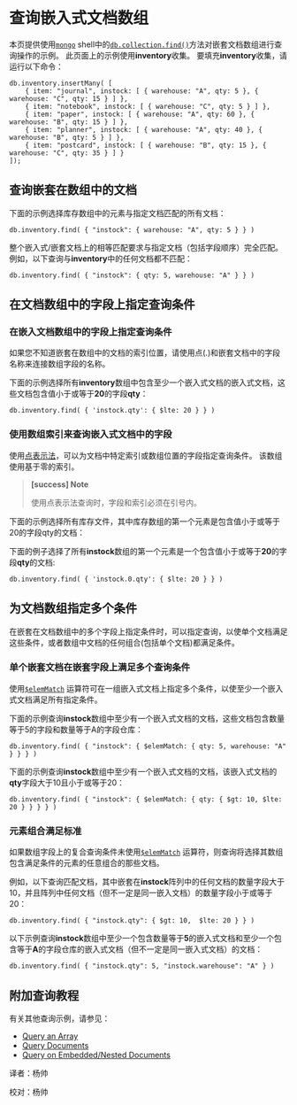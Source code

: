 # 查询嵌入式文档数组

本页提供使用[`mongo`](https://docs.mongodb.com/master/reference/program/mongo/#bin.mongo) shell中的[`db.collection.find()`](https://docs.mongodb.com/manual/reference/method/db.collection.find/#db.collection.find)方法对嵌套文档数组进行查询操作的示例。 此页面上的示例使用**inventory**收集。 要填充**inventory**收集，请运行以下命令：

```text
db.inventory.insertMany( [
    { item: "journal", instock: [ { warehouse: "A", qty: 5 }, { warehouse: "C", qty: 15 } ] },  
    { item: "notebook", instock: [ { warehouse: "C", qty: 5 } ] },
    { item: "paper", instock: [ { warehouse: "A", qty: 60 }, { warehouse: "B", qty: 15 } ] },
    { item: "planner", instock: [ { warehouse: "A", qty: 40 }, { warehouse: "B", qty: 5 } ] }, 
    { item: "postcard", instock: [ { warehouse: "B", qty: 15 }, { warehouse: "C", qty: 35 } ] }
]);
```

## 查询嵌套在数组中的文档

下面的示例选择库存数组中的元素与指定文档匹配的所有文档：

```text
db.inventory.find( { "instock": { warehouse: "A", qty: 5 } } )
```

整个嵌入式/嵌套文档上的相等匹配要求与指定文档（包括字段顺序）完全匹配。 例如，以下查询与**inventory**中的任何文档都不匹配：

```text
db.inventory.find( { "instock": { qty: 5, warehouse: "A" } } )
```

## 在文档数组中的字段上指定查询条件

### 在嵌入文档数组中的字段上指定查询条件

如果您不知道嵌套在数组中的文档的索引位置，请使用点\(.\)和嵌套文档中的字段名称来连接数组字段的名称。

下面的示例选择所有**inventory**数组中包含至少一个嵌入式文档的嵌入式文档，这些文档包含值小于或等于**20**的字段**qty**：

```text
db.inventory.find( { 'instock.qty': { $lte: 20 } } )
```

### 使用数组索引来查询嵌入式文档中的字段

使用[点表示法](https://docs.mongodb.com/master/reference/glossary/#term-dot-notation)，可以为文档中特定索引或数组位置的字段指定查询条件。 该数组使用基于零的索引。

> **\[success\] Note**
>
> 使用点表示法查询时，字段和索引必须在引号内。

下面的示例选择所有库存文件，其中库存数组的第一个元素是包含值小于或等于20的字段qty的文档：

下面的例子选择了所有**instock**数组的第一个元素是一个包含值小于或等于**20**的字段**qty**的文档:

```text
db.inventory.find( { 'instock.0.qty': { $lte: 20 } } )
```

## 为文档数组指定多个条件

在嵌套在文档数组中的多个字段上指定条件时，可以指定查询，以使单个文档满足这些条件，或者数组中文档的任何组合\(包括单个文档\)都满足条件。

### 单个嵌套文档在嵌套字段上满足多个查询条件

使用[`$elemMatch`](https://docs.mongodb.com/master/reference/operator/query/elemMatch/#op._S_elemMatch) 运算符可在一组嵌入式文档上指定多个条件，以使至少一个嵌入式文档满足所有指定条件。

下面的示例查询**instock**数组中至少有一个嵌入式文档的文档，这些文档包含数量等于5的字段和数量等于A的字段仓库：

```text
db.inventory.find( { "instock": { $elemMatch: { qty: 5, warehouse: "A" } } } )
```

下面的示例查询**instock**数组中至少有一个嵌入式文档的文档，该嵌入式文档的**qty**字段大于10且小于或等于20：

```text
db.inventory.find( { "instock": { $elemMatch: { qty: { $gt: 10, $lte: 20 } } } } )
```

### 元素组合满足标准

如果数组字段上的复合查询条件未使用[`$elemMatch`](https://docs.mongodb.com/master/reference/operator/query/elemMatch/#op._S_elemMatch) 运算符，则查询将选择其数组包含满足条件的元素的任意组合的那些文档。

例如，以下查询匹配文档，其中嵌套在**instock**阵列中的任何文档的数量字段大于10，并且阵列中任何文档（但不一定是同一嵌入文档）的数量字段小于或等于20：

```text
db.inventory.find( { "instock.qty": { $gt: 10,  $lte: 20 } } )
```

以下示例查询**instock**数组中至少一个包含数量等于**5**的嵌入式文档和至少一个包含等于**A**的字段仓库的嵌入式文档（但不一定是同一嵌入式文档）的文档：

```text
db.inventory.find( { "instock.qty": 5, "instock.warehouse": "A" } )
```

## 附加查询教程

有关其他查询示例，请参见：

* [Query an Array](https://docs.mongodb.com/manual/tutorial/query-arrays/)
* [Query Documents](https://docs.mongodb.com/manual/tutorial/query-documents/)
* [Query on Embedded/Nested Documents](https://docs.mongodb.com/manual/tutorial/query-embedded-documents/)

译者：杨帅

校对：杨帅

